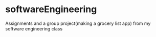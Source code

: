 # softwareEngineering
Assignments and a group project(making a grocery list app) from my software engineering class
